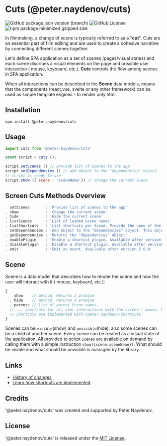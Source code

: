 # Cuts (@peter.naydenov/cuts)

![GitHub package.json version (branch)](https://img.shields.io/github/package-json/v/peterNaydenov/cuts/main)
![GitHub License](https://img.shields.io/github/license/peterNaydenov/cuts)
![npm package minimized gzipped size](https://img.shields.io/bundlejs/size/%40peter.naydenov%2Fcuts)


In filmmaking, a change of scene is typically referred to as a "**cut**". Cuts are an essential part of film editing and are used to create a cohesive narrative by connecting different scenes together.

Let's define SPA application as a set of scenes (pages/visual states) and each scene discribes a visual elements on the page and possible user interaction ( mouse, keyboard, etc.). **Cuts** controls the flow among scenes in SPA application.

When all interactions can be described in the **Scene** data models, means that the components (react,vue, svelte or any other framework) can be used as simple template engines - to render only html.




## Installation

```
npm install @peter.naydenov/cuts
```



## Usage

```js
import cuts from '@peter.naydenov/cuts'

const script = cuts ();

script.setScenes () // provide list of Scenes to the app
script.setDependencies () // add object to the "dependencies" object. This object will be passed to the Scene "show" method
// script is ready to use
script.show ({ scene : 'sceneName'}) // change the current Scene

```





## Screen Cuts Methods Overview

```js
  setScenes       : 'Provide list of scenes to the app'
, show            : 'Change the current scene'
, hide            : 'Hide the current scene'
, listScenes      : 'List of loaded Scene names'
, listShortcuts   : 'List shortcuts per Scene. Provide the name of the Scene'
, setDependencies : 'Add object to the "dependencies" object. This object will be passed to the Scene "show" method'
, getDependencies : 'Returns the "dependencies" object'
, enablePlugin    : 'Enable a shortcut plugin. Available after version 1.1.0'
, disablePlugin   : 'Disable a shortcut plugin. Available after version 1.1.0'
, emit            : 'Emit an event. Available after version 2.0.0'
```



## Scene

Scene is a data model that describes how to render the scene and how the user will interact with it ( mouse, keyboard, etc.):

```js
{
    show    // method. Returns a promise
  , hide    // method. Returns a promise
  , parents // list of parent Scene names.
  // ... shortcuts for all user interactions with the screen ( mouse, keyboard, etc.)
  // Shortcuts are implemented with @peter.naydenov/shortcuts
}
```


Scenes can be `visible`(show) and `unvisible`(hide), also some scenes can be a child of another scene. Every scene can be treated as a visual state of the application. All provided to script `Scenes` are available on demand by calling them with a simple instruction `show({scene:sceneName})`. What should be visible and what should be unvisible is managed by the library.





## Links
- [History of changes](https://github.com/PeterNaydenov/cuts/blob/main/Changelog.md)
- [Learn how shortcuts are implemented](https://github.com/PeterNaydenov/shortcuts)




## Credits
'@peter.naydenov/cuts' was created and supported by Peter Naydenov.



## License
'@peter.naydenov/cuts' is released under the [MIT License](http://opensource.org/licenses/MIT).
